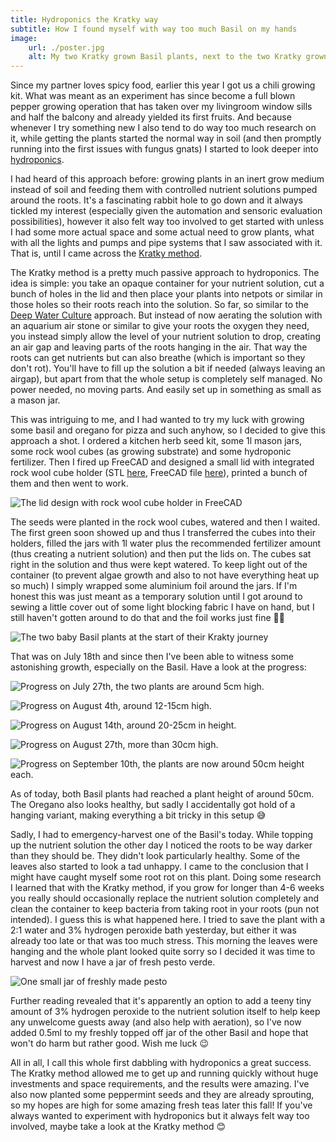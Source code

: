 ```yaml
---
title: Hydroponics the Kratky way
subtitle: How I found myself with way too much Basil on my hands
image:
    url: ./poster.jpg
    alt: My two Kratky grown Basil plants, next to the two Kratky grown Oregano plants
---
```


Since my partner loves spicy food, earlier this year I got us a chili growing kit. What was meant as an experiment has since become a full blown pepper growing operation that has taken over my livingroom window sills and half the balcony and already yielded its first fruits. And because whenever I try something new I also tend to do way too much research on it, while getting the plants started the normal way in soil (and then promptly running into the first issues with fungus gnats) I started to look deeper into [hydroponics](https://en.wikipedia.org/wiki/Hydroponics). 

I had heard of this approach before: growing plants in an inert grow medium instead of soil and feeding them with controlled nutrient solutions pumped around the roots. It's a fascinating rabbit hole to go down and it always tickled my interest (especially given the automation and sensoric evaluation possibilities), however it also felt way too involved to get started with unless I had some more actual space and some actual need to grow plants, what with all the lights and pumps and pipe systems that I saw associated with it. That is, until I came across the [Kratky method](https://en.wikipedia.org/wiki/Kratky_method).

The Kratky method is a pretty much passive approach to hydroponics. The idea is simple: you take an opaque container for your nutrient solution, cut a bunch of holes in the lid and then place your plants into netpots or similar in those holes so their roots reach into the solution. So far, so similar to the [Deep Water Culture](https://en.wikipedia.org/wiki/Deep_water_culture) approach. But instead of now aerating the solution with an aquarium air stone or similar to give your roots the oxygen they need, you instead simply allow the level of your nutrient solution to drop, creating an air gap and leaving parts of the roots hanging in the air. That way the roots can get nutrients but can also breathe (which is important so they don't rot). You'll have to fill up the solution a bit if needed (always leaving an airgap), but apart from that the whole setup is completely self managed. No power needed, no moving parts. And easily set up in something as small as a mason jar.

This was intriguing to me, and I had wanted to try my luck with growing some basil and oregano for pizza and such anyhow, so I decided to give this approach a shot. I ordered a kitchen herb seed kit, some 1l mason jars, some rock wool cubes (as growing substrate) and some hydroponic fertilizer. Then I fired up FreeCAD and designed a small lid with integrated rock wool cube holder (STL [here](https://foosel.net/files/kratky/quattro_stagioni_kratky_1l_36mm.v2.stl), FreeCAD file [here](https://foosel.net/files/kratky/quattro_stagioni_kratky_1l.FCStd)), printed a bunch of them and then went to work.

![The lid design with rock wool cube holder in FreeCAD](./lid-design.png)

The seeds were planted in the rock wool cubes, watered and then I waited. The first green soon showed up and thus I transferred the cubes into their holders, filled the jars with 1l water plus the recommended fertilizer amount (thus creating a nutrient solution) and then put the lids on. The cubes sat right in the solution and thus were kept watered. To keep light out of the container (to prevent algae growth and also to not have everything heat up so much) I simply wrapped some aluminium foil around the jars. If I'm honest this was just meant as a temporary solution until I got around to sewing a little cover out of some light blocking fabric I have on hand, but I still haven't gotten around to do that and the foil works just fine 🤷‍♀️

![The two baby Basil plants at the start of their Krakty journey](./start.jpg)

That was on July 18th and since then I've been able to witness some astonishing growth, especially on the Basil. Have a look at the progress: 

![Progress on July 27th, the two plants are around 5cm high.](./progress-07-27.jpg)

![Progress on August 4th, around 12-15cm high.](./progress-08-04.jpg)

![Progress on August 14th, around 20-25cm in height.](./progress-08-14.jpg)

![Progress on August 27th, more than 30cm high.](./progress-08-27.jpg)

![Progress on September 10th, the plants are now around 50cm height each.](./progress-09-10.jpg)

As of today, both Basil plants had reached a plant height of around 50cm. The Oregano also looks healthy, but sadly I accidentally got hold of a hanging variant, making everything a bit tricky in this setup 😅

Sadly, I had to emergency-harvest one of the Basil's today. While topping up the nutrient solution the other day I noticed the roots to be way darker than they should be. They didn't look particularly healthy. Some of the leaves also started to look a tad unhappy. I came to the conclusion that I might have caught myself some root rot on this plant. Doing some research I learned that with the Kratky method, if you grow for longer than 4-6 weeks you really should occasionally replace the nutrient solution completely and clean the container to keep bacteria from taking root in your roots (pun not intended). I guess this is what happened here. I tried to save the plant with a 2:1 water and 3% hydrogen peroxide bath yesterday, but either it was already too late or that was too much stress. This morning the leaves were hanging and the whole plant looked quite sorry so I decided it was time to harvest and now I have a jar of fresh pesto verde. 

![One small jar of freshly made pesto](./pesto.jpg)

Further reading revealed that it's apparently an option to add a teeny tiny amount of 3% hydrogen peroxide to the nutrient solution itself to help keep any unwelcome guests away (and also help with aeration), so I've now added 0.5ml to my freshly topped off jar of the other Basil and hope that won't do harm but rather good. Wish me luck 😉

All in all, I call this whole first dabbling with hydroponics a great success. The Kratky method allowed me to get up and running quickly without huge investments and space requirements, and the results were amazing. I've also now planted some peppermint seeds and they are already sprouting, so my hopes are high for some amazing fresh teas later this fall! If you've always wanted to experiment with hydroponics but it always felt way too involved, maybe take a look at the Kratky method 😊
